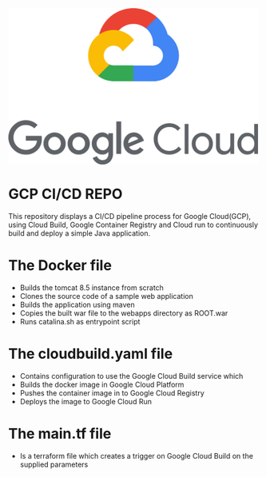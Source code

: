 <img src = "readmeimages/google-cloud-logo-1.png" width = 500>

# **GCP CI/CD REPO**

This repository displays a CI/CD pipeline process for Google Cloud(GCP), using Cloud Build, Google Container Registry and Cloud run to continuously build and deploy a simple Java application.

# **The Docker file**
- Builds the tomcat 8.5 instance from scratch
- Clones the source code of a sample web application
- Builds the application using maven
- Copies the built war file to the webapps directory as ROOT.war
- Runs catalina.sh as entrypoint script

# **The cloudbuild.yaml file**
- Contains configuration to use the Google Cloud Build service which
- Builds the docker image in Google Cloud Platform
- Pushes the container image in to Google Cloud Registry
- Deploys the image to Google Cloud Run

# **The main.tf file**
- Is a terraform file which creates a trigger on Google Cloud Build on the supplied parameters
